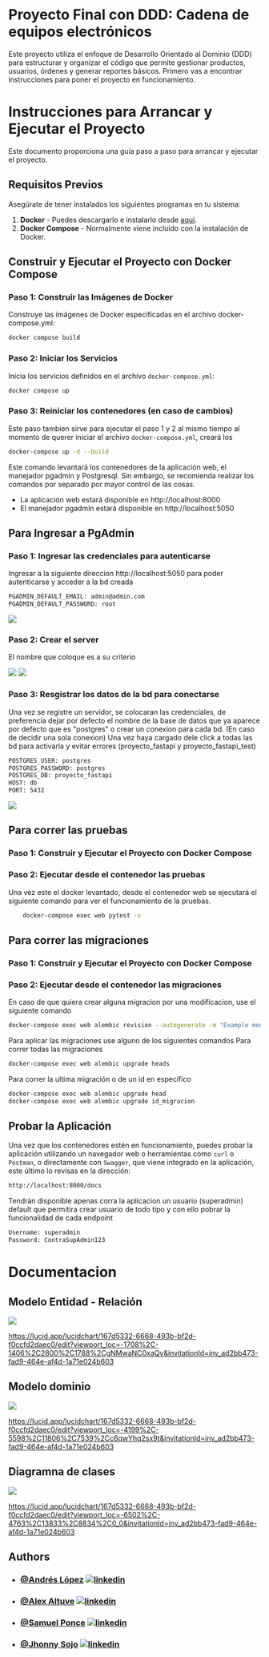 # Proyecto Final con DDD: Cadena de equipos electrónicos

Este proyecto utiliza el enfoque de Desarrollo Orientado al Dominio (DDD) para estructurar y organizar el código que permite gestionar productos, usuarios, órdenes y generar reportes básicos. Primero vas a encontrar instrucciones para poner el proyecto en funcionamiento.

# Instrucciones para Arrancar y Ejecutar el Proyecto

Este documento proporciona una guía paso a paso para arrancar y ejecutar el proyecto.

## Requisitos Previos

Asegúrate de tener instalados los siguientes programas en tu sistema:

1. **Docker** - Puedes descargarlo e instalarlo desde [aquí](https://www.docker.com/get-started).
2. **Docker Compose** - Normalmente viene incluido con la instalación de Docker.

## Construir y Ejecutar el Proyecto con Docker Compose

### Paso 1: Construir las Imágenes de Docker

Construye las imágenes de Docker especificadas en el archivo docker-compose.yml:

```bash
docker compose build
```

### Paso 2: Iniciar los Servicios

Inicia los servicios definidos en el archivo `docker-compose.yml`:

```bash
docker compose up
```

### Paso 3: Reiniciar los contenedores (en caso de cambios)

Este paso tambien sirve para ejecutar el paso 1 y 2 al mismo tiempo al momento de querer iniciar el archivo `docker-compose.yml`, creará los

```bash
docker-compose up -d --build
```

Este comando levantará los contenedores de la aplicación web, el manejador pgadmin y Postgresql. Sin embargo, se recomienda realizar los comandos por separado por mayor control de las cosas.

- La aplicación web estará disponible en http://localhost:8000
- El manejador pgadmin estará disponible en http://localhost:5050

## Para Ingresar a PgAdmin

### Paso 1: Ingresar las credenciales para autenticarse

Ingresar a la siguiente direccion http://localhost:5050 para poder autenticarse y acceder a la bd creada

```bash
PGADMIN_DEFAULT_EMAIL: admin@admin.com
PGADMIN_DEFAULT_PASSWORD: root
```

![](/Imagenes_readme/Inicio.png)

### Paso 2: Crear el server

El nombre que coloque es a su criterio

![](/Imagenes_readme/Paso1.1.png)
![](/Imagenes_readme/Paso2.png)

### Paso 3: Resgistrar los datos de la bd para conectarse

Una vez se registre un servidor, se colocaran las credenciales, de preferencia dejar por defecto el nombre de la base de datos que ya aparece por defecto que es "postgres" o crear un conexion para cada bd.
(En caso de decidir una sola conexion) Una vez haya cargado dele click a todas las bd para activarla y evitar errores (proyecto_fastapi y proyecto_fastapi_test)

```bash
POSTGRES_USER: postgres
POSTGRES_PASSWORD: postgres
POSTGRES_DB: proyecto_fastapi
HOST: db
PORT: 5432
```

![](/Imagenes_readme/Paso3.png)

## Para correr las pruebas

### Paso 1: Construir y Ejecutar el Proyecto con Docker Compose

### Paso 2: Ejecutar desde el contenedor las pruebas

Una vez este el docker levantado, desde el contenedor web se ejecutará el siguiente comando para ver el funcionamiento de la pruebas.

```bash
    docker-compose exec web pytest -v
```

## Para correr las migraciones

### Paso 1: Construir y Ejecutar el Proyecto con Docker Compose

### Paso 2: Ejecutar desde el contenedor las migraciones

En caso de que quiera crear alguna migracion por una modificacion, use el siguiente comando

```bash
docker-compose exec web alembic revision --autogenerate -m "Example model"
```

Para aplicar las migraciones use alguno de los siguientes comandos
Para correr todas las migraciones

```bash
docker-compose exec web alembic upgrade heads

```

Para correr la ultima migración o de un id en especifico

```bash
docker-compose exec web alembic upgrade head
docker-compose exec web alembic upgrade id_migracion
```

## Probar la Aplicación

Una vez que los contenedores estén en funcionamiento, puedes probar la aplicación utilizando un navegador web o herramientas como `curl` o `Postman`, o directamente con `Swagger`, que viene integrado en la aplicación, este último lo revisas en la dirección:

```bash
http://localhost:8000/docs
```

Tendrán disponible apenas corra la aplicacion un usuario (superadmin) default que permitira crear usuario de todo tipo y con ello pobrar la funcionalidad de cada endpoint

```bash
Username: superadmin
Password: ContraSupAdmin123
```
# Documentacion 

## Modelo Entidad - Relación

![](/Imagenes_readme/ModeloE-R.png)

https://lucid.app/lucidchart/167d5332-6668-493b-bf2d-f0ccfd2daec0/edit?viewport_loc=-1708%2C-1406%2C2800%2C1788%2CgNMwaNC0xaQv&invitationId=inv_ad2bb473-fad9-464e-af4d-1a71e024b603

## Modelo dominio

![](/Imagenes_readme/Modelo-dominio.png)

https://lucid.app/lucidchart/167d5332-6668-493b-bf2d-f0ccfd2daec0/edit?viewport_loc=-4199%2C-5598%2C11806%2C7539%2Cc6qwYhq2sx9t&invitationId=inv_ad2bb473-fad9-464e-af4d-1a71e024b603

## Diagramna de clases

![](/Imagenes_readme/Diagrama-clases.png)

https://lucid.app/lucidchart/167d5332-6668-493b-bf2d-f0ccfd2daec0/edit?viewport_loc=-6502%2C-4763%2C13833%2C8834%2C0_0&invitationId=inv_ad2bb473-fad9-464e-af4d-1a71e024b603


## Authors

- ### [@Andrés López](https://github.com/andreselc) [![linkedin](https://img.shields.io/badge/linkedin-0A66C2?style=for-the-badge&logo=linkedin&logoColor=white)](https://www.linkedin.com/in/andres-lopez-644338281/)
- ### [@Alex Altuve](https://github.com/Alex-Altuve)  [![linkedin](https://img.shields.io/badge/linkedin-0A66C2?style=for-the-badge&logo=linkedin&logoColor=white)](https://www.linkedin.com/in/alex-altuve-delgado-b1a212288/)
- ### [@Samuel Ponce](https://github.com/ZamudiaJr)  [![linkedin](https://img.shields.io/badge/linkedin-0A66C2?style=for-the-badge&logo=linkedin&logoColor=white)](https://www.linkedin.com/in/samuel-ponce-3a35002b0/)
- ### [@Jhonny Sojo](https://github.com/Jhonnysour)  [![linkedin](https://img.shields.io/badge/linkedin-0A66C2?style=for-the-badge&logo=linkedin&logoColor=white)](https://www.linkedin.com/in/jhonny-sojo-4b76692a1/)
